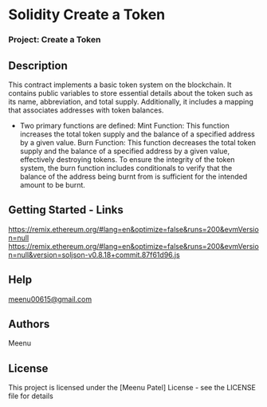 # Solidity Create a Token
### Project: Create a Token

## Description
This contract implements a basic token system on the blockchain. It contains public variables to store essential details about the token such as its name, abbreviation, and total supply. Additionally, it includes a mapping that associates addresses with token balances.

  - Two primary functions are defined:
Mint Function: This function increases the total token supply and the balance of a specified address by a given value.
Burn Function: This function decreases the total token supply and the balance of a specified address by a given value, effectively destroying tokens.
To ensure the integrity of the token system, the burn function includes conditionals to verify that the balance of the address being burnt from is sufficient for the intended amount to be burnt.

## Getting Started - Links
https://remix.ethereum.org/#lang=en&optimize=false&runs=200&evmVersion=null
https://remix.ethereum.org/#lang=en&optimize=false&runs=200&evmVersion=null&version=soljson-v0.8.18+commit.87f61d96.js

## Help
meenu00615@gmail.com

## Authors
Meenu

## License
This project is licensed under the [Meenu Patel] License - see the LICENSE file for details
